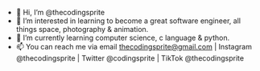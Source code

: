 - 👋 Hi, I’m @thecodingsprite
- 👀 I’m interested in learning to become a great software engineer, all things space, photography & animation.
- 🌱 I’m currently learning computer science, c language & python.
- 📫 You can reach me via email thecodingsprite@gmail.com | Instagram @thecodingsprite | Twitter @codingsprite | TikTok @thecodingsprite

<!---
thecodingsprite/thecodingsprite is a ✨ special ✨ repository because its `README.md` (this file) appears on your GitHub profile.
You can click the Preview link to take a look at your changes.
--->
